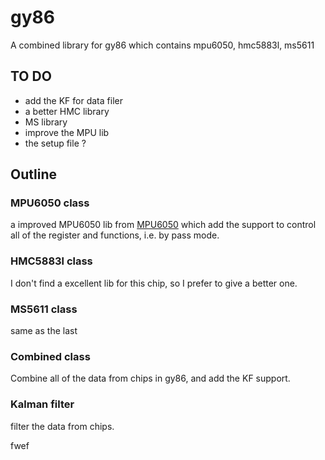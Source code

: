 
# gy86
A combined library for gy86 which contains mpu6050, hmc5883l, ms5611

## TO DO
- add the KF for data filer
- a better HMC library 
- MS library
- improve the MPU lib
- the setup file ?

## Outline
### MPU6050 class 
a improved MPU6050 lib from [MPU6050](https://github.com/Tijndagamer/mpu6050) 
which add the support to control all of the register and functions, i.e. by pass mode. 
### HMC5883l class
I don't find a excellent lib for this chip, so I prefer to give a better one. 
### MS5611 class
same as the last
### Combined class
Combine all of the data from chips in gy86, and add the KF support. 
### Kalman filter
filter the data from chips. 


fwef

